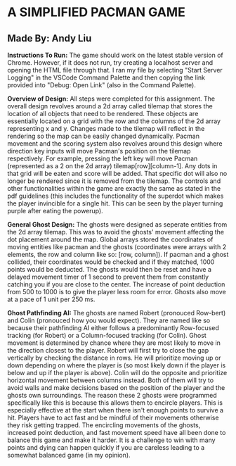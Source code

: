 # A SIMPLIFIED PACMAN GAME
## Made By: Andy Liu

**Instructions To Run:** The game should work on the latest stable version of Chrome. However, if it does not run, 
try creating a localhost server and opening the HTML file through that. I ran my file by selecting "Start Server Logging" 
in the VSCode Command Palette and then copying the link provided into "Debug: Open Link" (also in the Command Palette).

**Overview of Design:** 
All steps were completed for this assignment. The overall design revolves around a 2d array called tilemap that stores 
the location of all objects that need to be rendered. These objects are essentially located on a grid with the row and
the columns of the 2d array representing x and y. Changes made to the tilemap will reflect in the rendering so the map
can be easily changed dynamically. Pacman movement and the scoring system also revolves around this design where 
direction key inputs will move Pacman's position on the tilemap respectively. For example, pressing the left key will 
move Pacman (represented as a 2 on the 2d array) tilemap[row][column-1]. Any dots in that grid will be eaten and score 
will be added. That specific dot will also no longer be rendered since it is removed from the tilemap. The controls and 
other functionalities within the game are exactly the same as stated in the pdf guidelines (this includes the functionality 
of the superdot which makes the player invincible for a single hit. This can be seen by the player turning purple after 
eating the powerup).

**General Ghost Design:** 
The ghosts were designed as seperate entities from the 2d array tilemap. This was to avoid the ghosts' movement affecting
the dot placement around the map. Global arrays stored the coordinates of moving entities like pacman and the ghosts 
(coordinates were arrays with 2 elements, the row and column like so: [row, column]). If pacman and a ghost collided, 
their coordinates would be checked and if they matched, 1000 points would be deducted. The ghosts would then be reset 
and have a delayed movement timer of 1 second to prevent them from constantly catching you if you are close to the center. 
The increase of point deduction from 500 to 1000 is to give the player less room for error. Ghosts also move at a pace of 
1 unit per 250 ms.

**Ghost Pathfinding AI:** 
The ghosts are named Robert (pronouced Row-bert) and Colin (pronouced how you would expect). They are named like so because 
their pathfinding AI either follows a predominantly Row-focused tracking (for Robert) or a Column-focused tracking (for Colin). 
Ghost movement is determined by chance where they are most likely to move in the direction closest to the player.
Robert will first try to close the gap vertically by checking the distance in rows. He will prioritize moving up or down 
depending on where the player is (so most likely down if the player is below and up if the player is above). Colin will 
do the opposite and prioritize horizontal movement between columns instead. Both of them will try to avoid walls and make
decisions based on the position of the player and the ghosts own surroundings. The reason these 2 ghosts were programmed 
specifically like this is because this allows them to encircle players. This is especially effective at the start when
there isn't enough points to survive a hit. Players have to act fast and be mindful of their movements otherwise they 
risk getting trapped. The encircling movements of the ghosts, increased point deduction, and fast movement speed have
all been done to balance this game and make it harder. It is a challenge to win with many points and dying can happen
quickly if you are careless leading to a somewhat balanced game (in my opinion).
